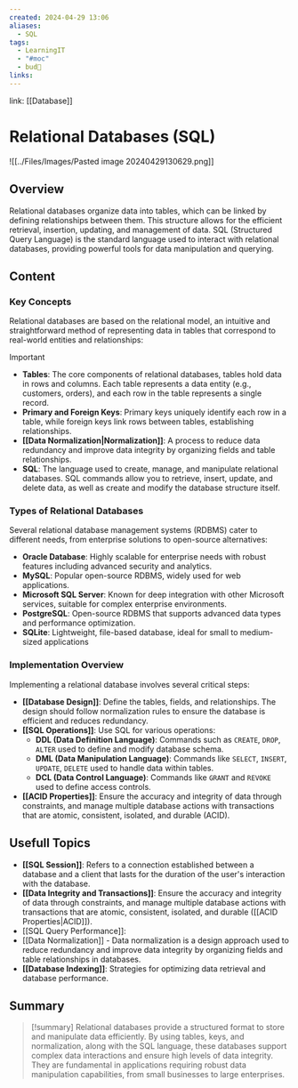 ```yaml
---
created: 2024-04-29 13:06
aliases:
  - SQL
tags:
  - LearningIT
  - "#moc"
  - bud🌿
links:
---
```


link: [[Database]]

# Relational Databases (SQL)

![[../Files/Images/Pasted image 20240429130629.png]]
## Overview

Relational databases organize data into tables, which can be linked by defining relationships between them. This structure allows for the efficient retrieval, insertion, updating, and management of data. SQL (Structured Query Language) is the standard language used to interact with relational databases, providing powerful tools for data manipulation and querying.


## Content

### Key Concepts

Relational databases are based on the relational model, an intuitive and straightforward method of representing data in tables that correspond to real-world entities and relationships:

> [!important]
> 
> - **Tables**: The core components of relational databases, tables hold data in rows and columns. Each table represents a data entity (e.g., customers, orders), and each row in the table represents a single record.
> - **Primary and Foreign Keys**: Primary keys uniquely identify each row in a table, while foreign keys link rows between tables, establishing relationships.
> - **[[Data Normalization|Normalization]]**: A process to reduce data redundancy and improve data integrity by organizing fields and table relationships.
> - **SQL**: The language used to create, manage, and manipulate relational databases. SQL commands allow you to retrieve, insert, update, and delete data, as well as create and modify the database structure itself.

### Types of Relational Databases

Several relational database management systems (RDBMS) cater to different needs, from enterprise solutions to open-source alternatives:

- **Oracle Database**: Highly scalable for enterprise needs with robust features including advanced security and analytics.
- **MySQL**: Popular open-source RDBMS, widely used for web applications.
- **Microsoft SQL Server**: Known for deep integration with other Microsoft services, suitable for complex enterprise environments.
- **PostgreSQL**: Open-source RDBMS that supports advanced data types and performance optimization.
- **SQLite**: Lightweight, file-based database, ideal for small to medium-sized applications

### Implementation Overview

Implementing a relational database involves several critical steps:

- **[[Database Design]]**: Define the tables, fields, and relationships. The design should follow normalization rules to ensure the database is efficient and reduces redundancy.
- **[[SQL Operations]]**: Use SQL for various operations:
    - **DDL (Data Definition Language)**: Commands such as `CREATE`, `DROP`, `ALTER` used to define and modify database schema.
    - **DML (Data Manipulation Language)**: Commands like `SELECT`, `INSERT`, `UPDATE`, `DELETE` used to handle data within tables.
    - **DCL (Data Control Language)**: Commands like `GRANT` and `REVOKE` used to define access controls.
- **[[ACID Properties]]**: Ensure the accuracy and integrity of data through constraints, and manage multiple database actions with transactions that are atomic, consistent, isolated, and durable (ACID).

## Usefull Topics
- **[[SQL Session]]**: Refers to a connection established between a database and a client that lasts for the duration of the user's interaction with the database.
- **[[Data Integrity and Transactions]]**: Ensure the accuracy and integrity of data through constraints, and manage multiple database actions with transactions that are atomic, consistent, isolated, and durable ([[ACID Properties|ACID]]).
- [[SQL Query Performance]]:
- [[Data Normalization]] - Data normalization is a design approach used to reduce redundancy and improve data integrity by organizing fields and table relationships in databases.
- **[[Database Indexing]]**: Strategies for optimizing data retrieval and database performance.
## Summary

> [!summary] 
> Relational databases provide a structured format to store and manipulate data efficiently. By using tables, keys, and normalization, along with the SQL language, these databases support complex data interactions and ensure high levels of data integrity. They are fundamental in applications requiring robust data manipulation capabilities, from small businesses to large enterprises.


